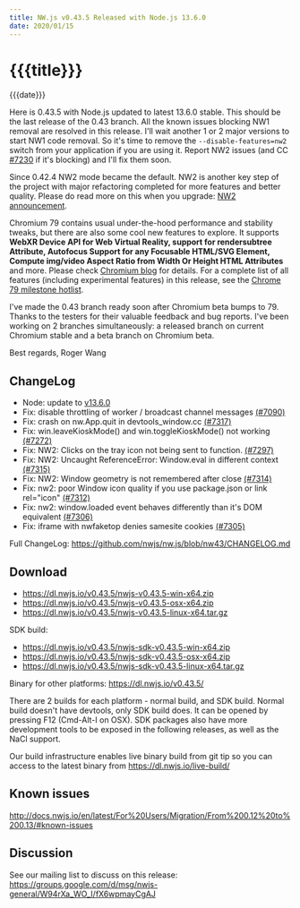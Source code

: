 ```yaml
---
title: NW.js v0.43.5 Released with Node.js 13.6.0
date: 2020/01/15
---
```

# {{{title}}}
{{{date}}}

Here is 0.43.5 with Node.js updated to latest 13.6.0 stable. This should be the last release of the 0.43 branch. All the known issues blocking NW1 removal are resolved in this release. I'll wait another 1 or 2 major versions to start NW1 code removal. So it's time to remove the `--disable-features=nw2` switch from your application if you are using it. Report NW2 issues (and CC [#7230](https://github.com/nwjs/nw.js/issues/7230) if it's blocking) and I'll fix them soon. 

Since 0.42.4 NW2 mode became the default. NW2 is another key step of the project with major refactoring completed for more features and better quality. Please do read more on this when you upgrade: [NW2 announcement](/blog/nw2-mode).

Chromium 79 contains usual under-the-hood performance and stability tweaks, but there are also some cool new features to explore. It supports **WebXR Device API for Web Virtual Reality, support for rendersubtree Attribute, Autofocus Support for any Focusable HTML/SVG Element, Compute img/video Aspect Ratio from Width Or Height HTML Attributes** and more. Please check [Chromium blog](https://blog.chromium.org/2019/10/chrome-79-beta-virtual-reality-comes-to.html) for details. For a complete list of all features (including experimental features) in this release, see the [Chrome 79 milestone hotlist](https://www.chromestatus.com/features#milestone=79).

I've made the 0.43 branch ready soon after Chromium beta bumps to 79. Thanks to the testers for their valuable feedback and bug reports. I've been working on 2 branches simultaneously: a released branch on current Chromium stable and a beta branch on Chromium beta.

Best regards, 
Roger Wang

## ChangeLog

- Node: update to [v13.6.0](https://nodejs.org/en/blog/release/v13.6.0/)
- Fix: disable throttling of worker / broadcast channel messages [(#7090)](https://github.com/nwjs/nw.js/issues/7090)
- Fix: crash on nw.App.quit in devtools_window.cc [(#7317)](https://github.com/nwjs/nw.js/issues/7317)
- Fix: win.leaveKioskMode() and win.toggleKioskMode() not working [(#7272)](https://github.com/nwjs/nw.js/issues/7272)
- Fix: NW2: Clicks on the tray icon not being sent to function. [(#7297)](https://github.com/nwjs/nw.js/issues/7297)
- Fix: NW2: Uncaught ReferenceError: Window.eval in different context [(#7315)](https://github.com/nwjs/nw.js/issues/7315)
- Fix: NW2: Window geometry is not remembered after close [(#7314)](https://github.com/nwjs/nw.js/issues/7314)
- Fix: nw2: poor Window icon quality if you use package.json or link rel="icon" [(#7312)](https://github.com/nwjs/nw.js/issues/7312)
- Fix: nw2: window.loaded event behaves differently than it's DOM equivalent [(#7306)](https://github.com/nwjs/nw.js/issues/7306)
- Fix: iframe with nwfaketop denies samesite cookies [(#7305)](https://github.com/nwjs/nw.js/issues/7305)

Full ChangeLog: https://github.com/nwjs/nw.js/blob/nw43/CHANGELOG.md

## Download 

* https://dl.nwjs.io/v0.43.5/nwjs-v0.43.5-win-x64.zip 
* https://dl.nwjs.io/v0.43.5/nwjs-v0.43.5-osx-x64.zip 
* https://dl.nwjs.io/v0.43.5/nwjs-v0.43.5-linux-x64.tar.gz 

SDK build: 
* https://dl.nwjs.io/v0.43.5/nwjs-sdk-v0.43.5-win-x64.zip 
* https://dl.nwjs.io/v0.43.5/nwjs-sdk-v0.43.5-osx-x64.zip 
* https://dl.nwjs.io/v0.43.5/nwjs-sdk-v0.43.5-linux-x64.tar.gz 

Binary for other platforms: https://dl.nwjs.io/v0.43.5/ 

There are 2 builds for each platform - normal build, and SDK build. Normal build doesn't have devtools, only SDK build does. lt can be opened by pressing F12 (Cmd-Alt-I on OSX). SDK packages also have more development tools to be exposed in the following releases, as well as the NaCl support.

Our build infrastructure enables live binary build from git tip so you can access to the latest binary from https://dl.nwjs.io/live-build/ 

## Known issues 

http://docs.nwjs.io/en/latest/For%20Users/Migration/From%200.12%20to%200.13/#known-issues

## Discussion

See our mailing list to discuss on this release: https://groups.google.com/d/msg/nwjs-general/W94rXa_WO_I/fX6wpmayCgAJ
